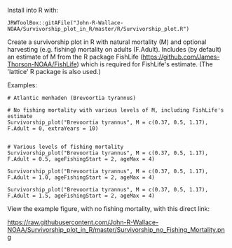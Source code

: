 
Install into R with:

    JRWToolBox::gitAFile("John-R-Wallace-NOAA/Survivorship_plot_in_R/master/R/Survivorship_plot.R")


Create a survivorship plot in R with natural mortality (M) and optional harvesting (e.g. fishing) mortality on adults (F.Adult).
Includes (by default) an estimate of M from the R package FishLife (https://github.com/James-Thorson-NOAA/FishLife) which is required for FishLife's estimate. (The 'lattice' R package is also used.)

Examples:

    # Atlantic menhaden (Brevoortia tyrannus)
    
    # No fishing mortality with various levels of M, including FishLife's estimate
    Survivorship_plot("Brevoortia tyrannus", M = c(0.37, 0.5, 1.17), F.Adult = 0, extraYears = 10) 


    # Various levels of fishing mortality
    Survivorship_plot("Brevoortia tyrannus", M = c(0.37, 0.5, 1.17), F.Adult = 0.5, ageFishingStart = 2, ageMax = 4)

    Survivorship_plot("Brevoortia tyrannus", M = c(0.37, 0.5, 1.17), F.Adult = 1.0, ageFishingStart = 2, ageMax = 4)

    Survivorship_plot("Brevoortia tyrannus", M = c(0.37, 0.5, 1.17), F.Adult = 1.5, ageFishingStart = 2, ageMax = 4)


View the example figure, with no fishing mortality, with this direct link:

   https://raw.githubusercontent.com/John-R-Wallace-NOAA/Survivorship_plot_in_R/master/Survivorship_no_Fishing_Mortality.png

